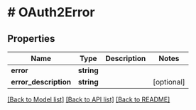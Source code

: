 # # OAuth2Error

## Properties

Name | Type | Description | Notes
------------ | ------------- | ------------- | -------------
**error** | **string** |  |
**error_description** | **string** |  | [optional]

[[Back to Model list]](../../README.md#models) [[Back to API list]](../../README.md#endpoints) [[Back to README]](../../README.md)
